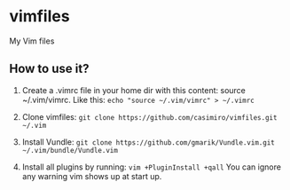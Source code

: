 vimfiles
========

My Vim files

## How to use it?

1. Create a .vimrc file in your home dir with this content: source ~/.vim/vimrc.
Like this: `echo "source ~/.vim/vimrc" > ~/.vimrc`

2. Clone vimfiles:
`git clone https://github.com/casimiro/vimfiles.git ~/.vim`

3. Install Vundle:
`git clone https://github.com/gmarik/Vundle.vim.git ~/.vim/bundle/Vundle.vim`

4. Install all plugins by running:
`vim +PluginInstall +qall`
You can ignore any warning vim shows up at start up.

